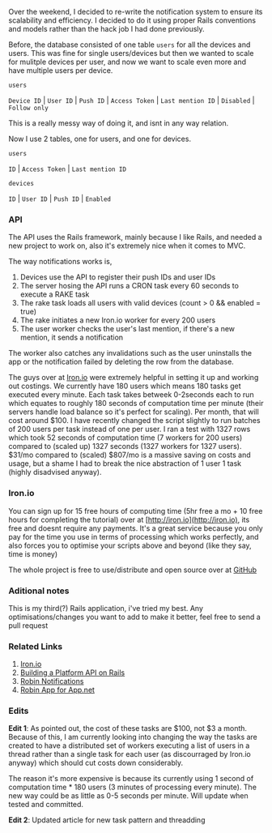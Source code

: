 Over the weekend, I decided to re-write the notification system to ensure its scalability and efficiency. I decided to do it using proper Rails conventions and models rather than the hack job I had done previously.

Before, the database consisted of one table `users` for all the devices and users. This was fine for single users/devices but then we wanted to scale for mulitple devices per user, and now we want to scale even more and have multiple users per device.

`users`

`Device ID`	| `User ID`	| `Push ID`	| `Access Token`	| `Last mention ID`	| `Disabled`	| `Follow only`

This is a really messy way of doing it, and isnt in any way relation.

Now I use 2 tables, one for users, and one for devices.

`users`

`ID`	| `Access Token`	| `Last mention ID`

`devices`

`ID`	| `User ID`	| `Push ID`	| `Enabled`

### API

The API uses the Rails framework, mainly because I like Rails, and needed a new project to work on, also it's extremely nice when it comes to MVC.

The way notifications works is, 

1. Devices use the API to register their push IDs and user IDs
2. The server hosing the API runs a CRON task every 60 seconds to execute a RAKE task
3. The rake task loads all users with valid devices (count > 0 && enabled = true)
4. The rake initiates a new Iron.io worker for every 200 users
5. The user worker checks the user's last mention, if there's a new mention, it sends a notification

The worker also catches any invalidations such as the user uninstalls the app or the notification failed by deleting the row from the database.

The guys over at [Iron.io](http://iron.io) were extremely helpful in setting it up and working out costings. We currently have 180 users which means 180 tasks get executed every minute. Each task takes betweek 0-2seconds each to run which equates to roughly 180 seconds of computation time per minute (their servers handle load balance so it's perfect for scaling). Per month, that will cost around $100. I have recently changed the script slightly to run batches of 200 users per task instead of one per user. I ran a test with 1327 rows which took 52 seconds of computation time (7 workers for 200 users) compared to (scaled up) 1327 seconds (1327 workers for 1327 users). $31/mo compared to (scaled) $807/mo is a massive saving on costs and usage, but a shame I had to break the nice abstraction of 1 user 1 task (highly disadvised anyway).

### Iron.io

You can sign up for 15 free hours of computing time (5hr free a mo + 10 free hours for completing the tutorial) over at [http://iron.io](http://iron.io), its free and doesnt require any payments. It's a great service because you only pay for the time you use in terms of processing which works perfectly, and also forces you to optimise your scripts above and beyond (like they say, time is money)

The whole project is free to use/distribute and open source over at [GitHub](https://github.com/scruffyfox/robin-notifications)

### Aditional notes

This is my third(?) Rails application, i've tried my best. Any optimisations/changes you want to add to make it better, feel free to send a pull request

### Related Links

1. [Iron.io](http://iron.io)
2. [Building a Platform API on Rails](http://blog.gomiso.com/2011/06/27/building-a-platform-api-on-rails/)
3. [Robin Notifications](https://github.com/scruffyfox/robin-notifications)
4. [Robin App for App.net](http://getrob.in)


### Edits

**Edit 1**: As pointed out, the cost of these tasks are $100, not $3 a month. Because of this, I am currently looking into changing the way the tasks are created to have a distributed set of workers executing a list of users in a thread rather than a single task for each user (as discourraged by Iron.io anyway) which should cut costs down considerably.

The reason it's more expensive is because its currently using 1 second of computation time * 180 users (3 minutes of processing every minute). The new way could be as little as 0-5 seconds per minute. Will update when tested and committed.

**Edit 2**: Updated article for new task pattern and threadding
